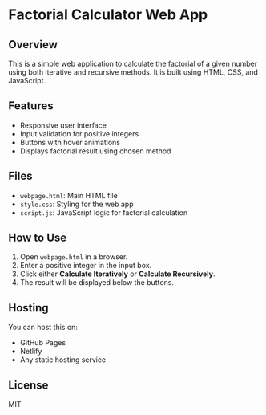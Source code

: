 
# Factorial Calculator Web App

## Overview

This is a simple web application to calculate the factorial of a given number using both iterative and recursive methods. It is built using HTML, CSS, and JavaScript.

## Features

- Responsive user interface
- Input validation for positive integers
- Buttons with hover animations
- Displays factorial result using chosen method

## Files

- `webpage.html`: Main HTML file
- `style.css`: Styling for the web app
- `script.js`: JavaScript logic for factorial calculation

## How to Use

1. Open `webpage.html` in a browser.
2. Enter a positive integer in the input box.
3. Click either **Calculate Iteratively** or **Calculate Recursively**.
4. The result will be displayed below the buttons.

## Hosting

You can host this on:
- GitHub Pages
- Netlify
- Any static hosting service

## License

MIT
